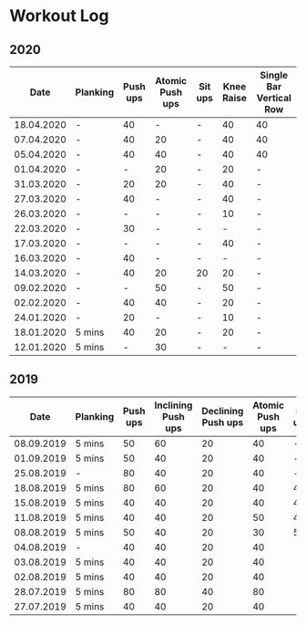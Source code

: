 # Workout Log

## 2020

| Date | Planking | Push ups | Atomic Push ups | Sit ups | Knee Raise | Single Bar Vertical Row |
| --- | --- | --- | --- | --- | --- | --- |
| 18.04.2020 | - | 40 | - | - | 40 | 40 |
| 07.04.2020 | - | 40 | 20 | - | 40 | 40 |
| 05.04.2020 | - | 40 | 40 | - | 40 | 40 |
| 01.04.2020 | - | - | 20 | - | 20 | - |
| 31.03.2020 | - | 20 | 20 | - | 40 | - |
| 27.03.2020 | - | 40 | - | - | 40 | - |
| 26.03.2020 | - | - | - | - | 10 | - |
| 22.03.2020 | - | 30 | - | - | - | - |
| 17.03.2020 | - | - | - | - | 40 | - |
| 16.03.2020 | - | 40 | - | - | - | - |
| 14.03.2020 | - | 40 | 20 | 20 | 20 | - |
| 09.02.2020 | - | - | 50 | - | 50 | - |
| 02.02.2020 | - | 40 | 40 | - | 20 | - |
| 24.01.2020 | - | 20 | - | - | 10 | - |
| 18.01.2020 | 5 mins | 40 | 20 | - | 20 | - |
| 12.01.2020 | 5 mins | - | 30 | - | - | - |

## 2019

| Date | Planking | Push ups | Inclining Push ups | Declining Push ups | Atomic Push ups | Sit ups | Knee Raise |
| --- | --- | --- | --- | --- | --- | --- | --- |
| 08.09.2019 | 5 mins | 50 | 60 | 20 | 40 | - | 40 |
| 01.09.2019 | 5 mins | 50 | 40 | 20 | 40 | - | - | 
| 25.08.2019 | - | 80 | 40 | 20 | 40 | - | - |
| 18.08.2019 | 5 mins | 80 | 60 | 20 | 40 | 40 | - |
| 15.08.2019 | 5 mins | 40 | 40 | 20 | 40 | 40 | - |
| 11.08.2019 | 5 mins | 40 | 40 | 20 | 50 | 40 | 40 |
| 08.08.2019 | 5 mins | 50 | 40 | 20 | 30 | 50 | |
| 04.08.2019 | - | 40 | 40 | 20 | 40 | | |
| 03.08.2019 | 5 mins | 40 | 40 | 20 | 40 | | |
| 02.08.2019 | 5 mins | 40 | 40 | 20 | 40 | | |
| 28.07.2019 | 5 mins | 80 | 80 | 40 | 80 | | |
| 27.07.2019 | 5 mins | 40 | 40 | 20 | 40 | | |
